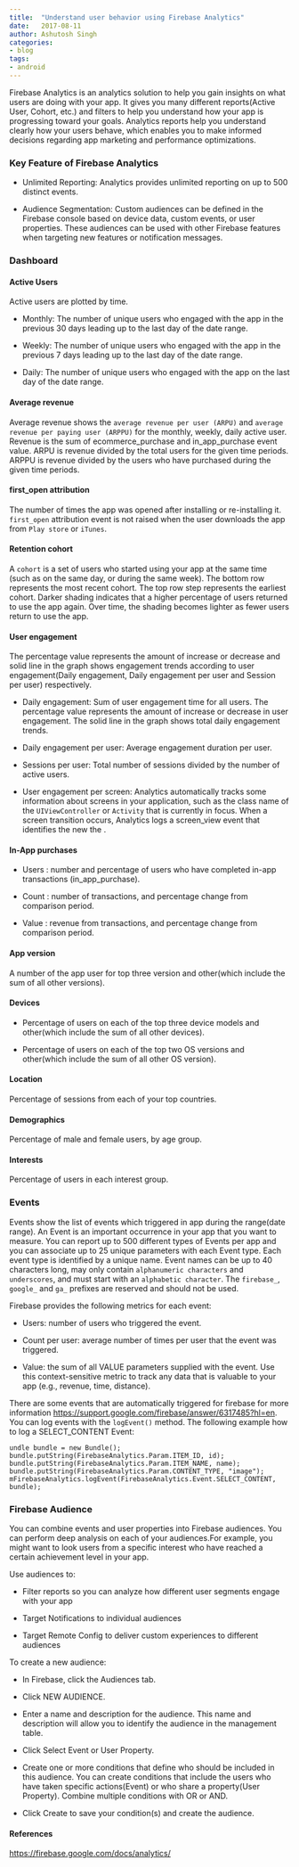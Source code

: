 ```yaml
---
title:  "Understand user behavior using Firebase Analytics"
date:   2017-08-11
author: Ashutosh Singh
categories:
- blog
tags:
- android
---
```



Firebase Analytics is an analytics solution to help you gain insights on what users are doing with your app. It gives you many different reports(Active User, Cohort, etc.) and filters to help you understand how your app is progressing toward your goals. Analytics reports help you understand clearly how your users behave, which enables you to make informed decisions regarding app marketing and performance optimizations.

### Key Feature of Firebase Analytics

* Unlimited Reporting: Analytics provides unlimited reporting on up to 500 distinct events.

* Audience Segmentation: Custom audiences can be defined in the Firebase console based on device data, custom events, or user properties. These audiences can be used with other Firebase features when targeting new features or notification messages.

### Dashboard

#### Active Users
Active users are plotted by time.

* Monthly:  The number of unique users who engaged with the app in the previous 30 days leading up to the last day of the date range.

* Weekly: The number of unique users who engaged with the app in the previous 7 days leading up to the last day of the date range.

* Daily: The number of unique users who engaged with the app on the last day of the date range.

#### Average revenue
Average revenue shows the `average revenue per user (ARPU)` and `average revenue per paying user (ARPPU)` for the monthly, weekly, daily active user. Revenue is the sum of ecommerce_purchase and in_app_purchase event value. ARPU is revenue divided by the total users for the given time periods. ARPPU is revenue divided by the users who have purchased during the given time periods.

#### first_open attribution
The number of times the app was opened after installing or re-installing it. `first_open` attribution event is not raised when the user downloads the app from `Play store` or `iTunes`.

#### Retention cohort
A `cohort` is a set of users who started using your app at the same time (such as on the same day, or during the same week). The bottom row represents the most recent cohort. The top row step represents the earliest cohort. Darker shading indicates that a higher percentage of users returned to use the app again. Over time, the shading becomes lighter as fewer users return to use the app.

#### User engagement
The percentage value represents the amount of increase or decrease and solid line in the graph shows engagement trends according to user engagement(Daily engagement, Daily engagement per user and Session per user) respectively.

* Daily engagement: Sum of user engagement time for all users. The percentage value represents the amount of increase or decrease in user engagement. The solid line in the graph shows total daily engagement trends.

* Daily engagement per user: Average engagement duration per user.

* Sessions per user: Total number of sessions divided by the number of active users.

* User engagement per screen: Analytics automatically tracks some information about screens in your application, such as the class name of the `UIViewController` or `Activity` that is currently in focus. When a screen transition occurs, Analytics logs a screen_view event that identifies the new the .

#### In-App purchases
* Users : number and percentage of users who have completed in-app transactions (in_app_purchase).

* Count : number of transactions, and percentage change from comparison period.

* Value : revenue from transactions, and percentage change from comparison period.

#### App version
A number of the app user for top three version and other(which include the sum of all other versions).

####  Devices
* Percentage of users on each of the top three device models and other(which include the sum of all other devices).

* Percentage of users on each of the top two OS versions and other(which include the sum of all other OS version).

#### Location
Percentage of sessions from each of your top countries.

#### Demographics
Percentage of male and female users, by age group.

#### Interests
Percentage of users in each interest group.

### Events
Events show the list of events which triggered in app during the range(date range). An Event is an important occurrence in your app that you want to measure. You can report up to 500 different types of Events per app and you can associate up to 25 unique parameters with each Event type. Each event type is identified by a unique name. Event names can be up to 40 characters long, may only contain `alphanumeric characters` and `underscores`, and must start with an `alphabetic character`. The `firebase_`, `google_` and `ga_` prefixes are reserved and should not be used.

Firebase provides the following metrics for each event:
* Users: number of users who triggered the event.

* Count per user: average number of times per user that the event was triggered.

* Value: the sum of all VALUE parameters supplied with the event. Use this context-sensitive metric to track any data that is valuable to your app (e.g., revenue, time, distance).

There are some events that are automatically triggered for firebase for more information https://support.google.com/firebase/answer/6317485?hl=en. You can log events with the `logEvent()` method.
The following example how to log a SELECT_CONTENT Event:

```
undle bundle = new Bundle();
bundle.putString(FirebaseAnalytics.Param.ITEM_ID, id);
bundle.putString(FirebaseAnalytics.Param.ITEM_NAME, name);
bundle.putString(FirebaseAnalytics.Param.CONTENT_TYPE, "image");
mFirebaseAnalytics.logEvent(FirebaseAnalytics.Event.SELECT_CONTENT, bundle);
```

### Firebase Audience

You can combine events and user properties into Firebase audiences. You can perform deep analysis on each of your audiences.For example, you might want to look users from a specific interest who have reached a certain achievement level in your app.

Use audiences to:
* Filter reports so you can analyze how different user segments engage with your app

* Target Notifications to individual audiences

* Target Remote Config to deliver custom experiences to different audiences

To create a new audience:

* In Firebase, click the Audiences tab.

* Click NEW AUDIENCE.

* Enter a name and description for the audience. This name and description will allow you to identify the audience in the management table.

* Click Select Event or User Property.

* Create one or more conditions that define who should be included in this audience. You can create conditions that include the users who have taken specific actions(Event) or who share a property(User Property). Combine multiple conditions with OR or AND.

* Click Create to save your condition(s) and create the audience.


#### References
https://firebase.google.com/docs/analytics/

